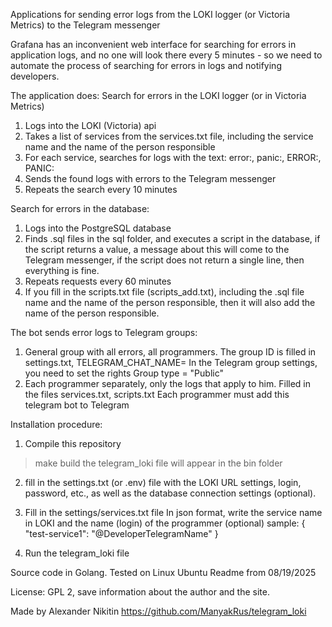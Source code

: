 Applications for sending error logs from the LOKI logger (or Victoria Metrics) to the Telegram messenger

Grafana has an inconvenient web interface for searching for errors in application logs,
and no one will look there every 5 minutes -
so we need to automate the process of searching for errors in logs and notifying developers.

The application does:
Search for errors in the LOKI logger (or in Victoria Metrics)
1. Logs into the LOKI (Victoria) api
2. Takes a list of services from the services.txt file,
including the service name and the name of the person responsible
3. For each service, searches for logs with the text: error:, panic:, ERROR:, PANIC:
4. Sends the found logs with errors to the Telegram messenger
5. Repeats the search every 10 minutes

Search for errors in the database:
1. Logs into the PostgreSQL database
2. Finds .sql files in the sql folder, and executes a script in the database,
if the script returns a value, a message about this will come to the Telegram messenger,
if the script does not return a single line, then everything is fine.
3. Repeats requests every 60 minutes
4. If you fill in the scripts.txt file (scripts_add.txt),
including the .sql file name and the name of the person responsible,
then it will also add the name of the person responsible.

The bot sends error logs to Telegram groups:
1. General group with all errors, all programmers.
The group ID is filled in settings.txt, TELEGRAM_CHAT_NAME=
In the Telegram group settings, you need to set the rights Group type = "Public"
2. Each programmer separately, only the logs that apply to him.
Filled in the files services.txt, scripts.txt
Each programmer must add this telegram bot to Telegram

Installation procedure:
1. Compile this repository
>make build
the telegram_loki file will appear in the bin folder

2. fill in the settings.txt (or .env) file
with the LOKI URL settings, login, password, etc.,
as well as the database connection settings (optional).

3. Fill in the settings/services.txt file
In json format, write the service name in LOKI
and the name (login) of the programmer (optional)
sample:
{
"test-service1": "@DeveloperTelegramName"
}

3. Run the telegram_loki file

Source code in Golang.
Tested on Linux Ubuntu
Readme from 08/19/2025

License:
GPL 2, save information about the author and the site.

Made by Alexander Nikitin
https://github.com/ManyakRus/telegram_loki